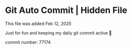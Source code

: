 # Git Auto Commit | Hidden File

This file was added Feb 12, 2025

Just for fun and keeping my daily git commit active 🤪

commit number: 77174
